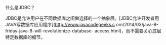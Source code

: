 什么是JDBC？

JDBC是允许用户在不同数据库之间做选择的一个抽象层。[JDBC允许开发者用JAVA写数据库应用程序](http://www.javacodegeeks.c
om/2014/03/java-8-friday-java-8-will-revolutionize-database-
access.html)，而不需要关心底层特定数据库的细节。
